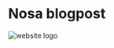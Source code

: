 # Nosa blogpost
![website logo](https://github.com/Coder1967/Blog_Post_Website/tree/main/front_end/main/main_static/images/logo.png?raw=true "Logo")
